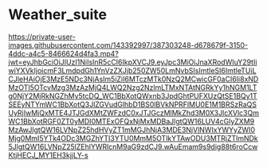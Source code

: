 # Weather_suite


https://private-user-images.githubusercontent.com/143392997/387303248-d678679f-3150-4ddc-a4c5-8466624d4fa3.mp4?jwt=eyJhbGciOiJIUzI1NiIsInR5cCI6IkpXVCJ9.eyJpc3MiOiJnaXRodWIuY29tIiwiYXVkIjoicmF3LmdpdGh1YnVzZXJjb250ZW50LmNvbSIsImtleSI6ImtleTUiLCJleHAiOjE3MzE5NDc3NjAsIm5iZiI6MTczMTk0NzQ2MCwicGF0aCI6Ii8xNDMzOTI5OTcvMzg3MzAzMjQ4LWQ2Nzg2NzlmLTMxNTAtNGRkYy1hNGM1LTg0NjY2MjRkNGZhMy5tcDQ_WC1BbXotQWxnb3JpdGhtPUFXUzQtSE1BQy1TSEEyNTYmWC1BbXotQ3JlZGVudGlhbD1BS0lBVkNPRFlMU0E1M1BRSzRaQSUyRjIwMjQxMTE4JTJGdXMtZWFzdC0xJTJGczMlMkZhd3M0X3JlcXVlc3QmWC1BbXotRGF0ZT0yMDI0MTExOFQxNjMxMDBaJlgtQW16LUV4cGlyZXM9MzAwJlgtQW16LVNpZ25hdHVyZT1mMGJhNjA3MDE3NjVlNWIxYWYyZWI0Mjg0MmI5YTk4ODc3MGZhYTI3YTU0MmM5OTlkYTAwODU3MTRjZTlmNDk5JlgtQW16LVNpZ25lZEhlYWRlcnM9aG9zdCJ9.wAuEmam9s9dig88t6roCcwKtjHECJ_MY1EH3kjjLY-s
